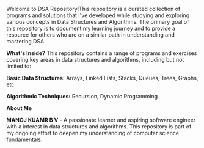 Welcome to DSA Repository!This repository is a curated collection of programs and solutions that I've developed while studying and exploring various concepts in Data Structures and Algorithms. The primary goal of this repository is to document my learning journey and to provide a resource for others who are on a similar path in understanding and mastering DSA.


**What's Inside?**
This repository contains a range of programs and exercises covering key areas in data structures and algorithms, including but not limited to:

****Basic Data Structures**:** Arrays, Linked Lists, Stacks, Queues, Trees, Graphs, etc

**Algorithmic Techniques:** Recursion, Dynamic Programming

**About Me**

**MANOJ KUAMR B V** -  A passionate learner and aspiring software engineer with a interest in data structures and algorithms. This repository is part of my ongoing effort to deepen my understanding of computer science fundamentals.
